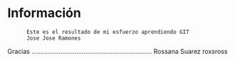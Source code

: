 # Información
          Este es el resultado de mi esfuerzo aprendiendo GIT
          Jose Jose Ramones


Gracias ...................................................................
Rossana Suarez
roxsross
          
